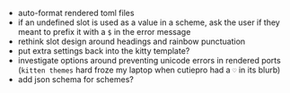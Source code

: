 - auto-format rendered toml files
- if an undefined slot is used as a value in a scheme, ask the user if they
  meant to prefix it with a `$` in the error message
- rethink slot design around headings and rainbow punctuation
- put extra settings back into the kitty template?
- investigate options around preventing unicode errors in rendered ports
  (`kitten themes` hard froze my laptop when cutiepro had a `♡` in its blurb)
- add json schema for schemes?
